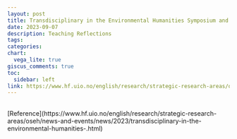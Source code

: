 ```yaml
---
layout: post
title: Transdisciplinary in the Environmental Humanities Symposium and PhD Researcher School
date: 2023-09-07
description: Teaching Reflections
tags: 
categories: 
chart:
  vega_lite: true
giscus_comments: true
toc:
  sidebar: left
link: https://www.hf.uio.no/english/research/strategic-research-areas/oseh/news-and-events/news/2023/transdisciplinary-in-the-environmental-humanities-.html  
---
```


<br>
[Reference](https://www.hf.uio.no/english/research/strategic-research-areas/oseh/news-and-events/news/2023/transdisciplinary-in-the-environmental-humanities-.html)

